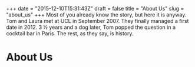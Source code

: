 +++
date = "2015-12-10T15:31:43Z"
draft = false
title = "About Us"
slug = "about_us"
+++
Most of you already know the story, but here it is anyway. Tom and Laura met at UCL in September 2007. They finally managed a first date in 2012. 3 ½ years and a dog later, Tom popped the question in a cocktail bar in Paris. The rest, as they say, is history.

About Us
===============
